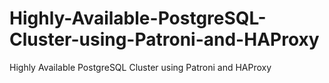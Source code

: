 # Highly-Available-PostgreSQL-Cluster-using-Patroni-and-HAProxy
Highly Available PostgreSQL Cluster using Patroni and HAProxy
